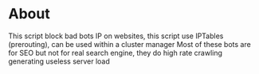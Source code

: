 # About

This script block bad bots IP on websites, this script use IPTables (prerouting), can be used within a cluster manager
Most of these bots are for SEO but not for real search engine, they do high rate crawling generating useless server load
